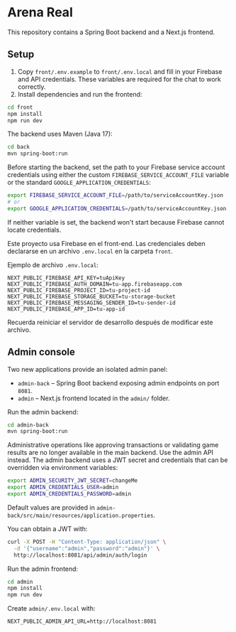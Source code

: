 # Arena Real


This repository contains a Spring Boot backend and a Next.js frontend.

## Setup

1. Copy `front/.env.example` to `front/.env.local` and fill in your Firebase and API credentials.
   These variables are required for the chat to work correctly.
2. Install dependencies and run the frontend:

```bash
cd front
npm install
npm run dev
```

The backend uses Maven (Java 17):

```bash
cd back
mvn spring-boot:run
```

Before starting the backend, set the path to your Firebase service account
credentials using either the custom `FIREBASE_SERVICE_ACCOUNT_FILE` variable or
the standard `GOOGLE_APPLICATION_CREDENTIALS`:

```bash
export FIREBASE_SERVICE_ACCOUNT_FILE=/path/to/serviceAccountKey.json
# or
export GOOGLE_APPLICATION_CREDENTIALS=/path/to/serviceAccountKey.json
```


If neither variable is set, the backend won't start because Firebase cannot
locate credentials.

Este proyecto usa Firebase en el front-end. Las credenciales deben declararse en un archivo `.env.local` en la carpeta `front`.

Ejemplo de archivo `.env.local`:

```env
NEXT_PUBLIC_FIREBASE_API_KEY=tuApiKey
NEXT_PUBLIC_FIREBASE_AUTH_DOMAIN=tu-app.firebaseapp.com
NEXT_PUBLIC_FIREBASE_PROJECT_ID=tu-project-id
NEXT_PUBLIC_FIREBASE_STORAGE_BUCKET=tu-storage-bucket
NEXT_PUBLIC_FIREBASE_MESSAGING_SENDER_ID=tu-sender-id
NEXT_PUBLIC_FIREBASE_APP_ID=tu-app-id
```

Recuerda reiniciar el servidor de desarrollo después de modificar este archivo.


## Admin console

Two new applications provide an isolated admin panel:

- `admin-back` – Spring Boot backend exposing admin endpoints on port `8081`.
- `admin` – Next.js frontend located in the `admin/` folder.

Run the admin backend:

```bash
cd admin-back
mvn spring-boot:run
```

Administrative operations like approving transactions or validating game results
are no longer available in the main backend. Use the admin API instead.
The admin backend uses a JWT secret and credentials that can be overridden via environment variables:

```bash
export ADMIN_SECURITY_JWT_SECRET=changeMe
export ADMIN_CREDENTIALS_USER=admin
export ADMIN_CREDENTIALS_PASSWORD=admin
```
Default values are provided in `admin-back/src/main/resources/application.properties`.

You can obtain a JWT with:

```bash
curl -X POST -H "Content-Type: application/json" \
  -d '{"username":"admin","password":"admin"}' \
  http://localhost:8081/api/admin/auth/login
```

Run the admin frontend:

```bash
cd admin
npm install
npm run dev
```

Create `admin/.env.local` with:

```env
NEXT_PUBLIC_ADMIN_API_URL=http://localhost:8081
```
